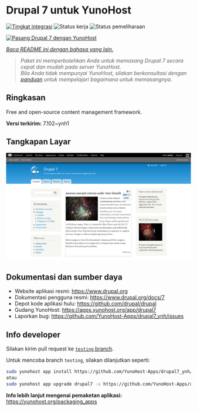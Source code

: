<!--
N.B.: README ini dibuat secara otomatis oleh <https://github.com/YunoHost/apps/tree/master/tools/readme_generator>
Ini TIDAK boleh diedit dengan tangan.
-->

# Drupal 7 untuk YunoHost

[![Tingkat integrasi](https://dash.yunohost.org/integration/drupal7.svg)](https://ci-apps.yunohost.org/ci/apps/drupal7/) ![Status kerja](https://ci-apps.yunohost.org/ci/badges/drupal7.status.svg) ![Status pemeliharaan](https://ci-apps.yunohost.org/ci/badges/drupal7.maintain.svg)

[![Pasang Drupal 7 dengan YunoHost](https://install-app.yunohost.org/install-with-yunohost.svg)](https://install-app.yunohost.org/?app=drupal7)

*[Baca README ini dengan bahasa yang lain.](./ALL_README.md)*

> *Paket ini memperbolehkan Anda untuk memasang Drupal 7 secara cepat dan mudah pada server YunoHost.*  
> *Bila Anda tidak mempunyai YunoHost, silakan berkonsultasi dengan [panduan](https://yunohost.org/install) untuk mempelajari bagaimana untuk memasangnya.*

## Ringkasan

Free and open-source content management framework.


**Versi terkirim:** 7.102~ynh1

## Tangkapan Layar

![Tangkapan Layar pada Drupal 7](./doc/screenshots/screenshot.png)

## Dokumentasi dan sumber daya

- Website aplikasi resmi: <https://www.drupal.org>
- Dokumentasi pengguna resmi: <https://www.drupal.org/docs/7>
- Depot kode aplikasi hulu: <https://github.com/drupal/drupal>
- Gudang YunoHost: <https://apps.yunohost.org/app/drupal7>
- Laporkan bug: <https://github.com/YunoHost-Apps/drupal7_ynh/issues>

## Info developer

Silakan kirim pull request ke [`testing` branch](https://github.com/YunoHost-Apps/drupal7_ynh/tree/testing).

Untuk mencoba branch `testing`, silakan dilanjutkan seperti:

```bash
sudo yunohost app install https://github.com/YunoHost-Apps/drupal7_ynh/tree/testing --debug
atau
sudo yunohost app upgrade drupal7 -u https://github.com/YunoHost-Apps/drupal7_ynh/tree/testing --debug
```

**Info lebih lanjut mengenai pemaketan aplikasi:** <https://yunohost.org/packaging_apps>

